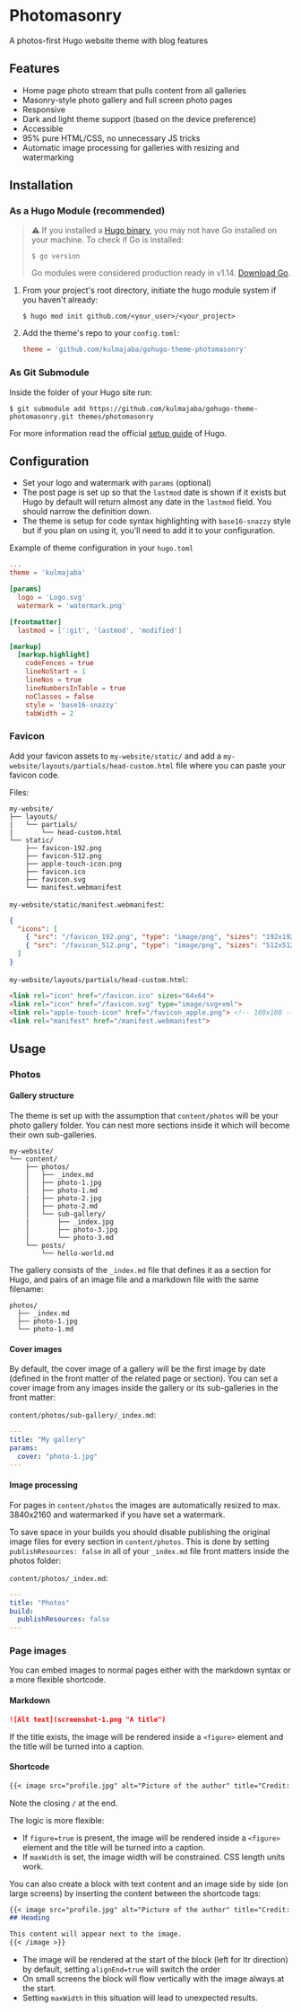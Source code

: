 # Photomasonry

A photos-first Hugo website theme with blog features

## Features

- Home page photo stream that pulls content from all galleries
- Masonry-style photo gallery and full screen photo pages
- Responsive
- Dark and light theme support (based on the device preference)
- Accessible
- 95% pure HTML/CSS, no unnecessary JS tricks
- Automatic image processing for galleries with resizing and watermarking

## Installation

### As a Hugo Module (recommended)

> ⚠️ If you installed a [Hugo binary](https://gohugo.io/getting-started/installing/#binary-cross-platform), you may not have Go installed on your machine. To check if Go is installed:
> ```
> $ go version
> ```
>  Go modules were considered production ready in v1.14. [Download Go](https://golang.org/dl/).

1. From your project's root directory, initiate the hugo module system if you haven't already:

   ```
   $ hugo mod init github.com/<your_user>/<your_project>
   ```

2. Add the theme's repo to your `config.toml`:

   ```toml
   theme = 'github.com/kulmajaba/gohugo-theme-photomasonry'
   ```

### As Git Submodule

Inside the folder of your Hugo site run:

```
$ git submodule add https://github.com/kulmajaba/gohugo-theme-photomasonry.git themes/photomasonry
```
For more information read the official [setup guide](//gohugo.io/getting-started/quick-start/) of Hugo.

## Configuration

- Set your logo and watermark with `params` (optional)
- The post page is set up so that the `lastmod` date is shown if it exists but Hugo by default will return almost any date in the `lastmod` field. You should narrow the definition down.
- The theme is setup for code syntax highlighting with `base16-snazzy` style but if you plan on using it, you'll need to add it to your configuration.

Example of theme configuration in your `hugo.toml`

```toml
...
theme = 'kulmajaba'

[params]
  logo = 'Logo.svg'
  watermark = 'watermark.png'

[frontmatter]
  lastmod = [':git', 'lastmod', 'modified']

[markup]
  [markup.highlight]
    codeFences = true
    lineNoStart = 1
    lineNos = true
    lineNumbersInTable = true
    noClasses = false
    style = 'base16-snazzy'
    tabWidth = 2
```

### Favicon

Add your favicon assets to `my-website/static/` and add a `my-website/layouts/partials/head-custom.html` file where you can paste your favicon code.

Files:
```
my-website/
├── layouts/
|   └── partials/
|       └── head-custom.html
└── static/
    ├── favicon-192.png
    ├── favicon-512.png
    ├── apple-touch-icon.png
    ├── favicon.ico
    ├── favicon.svg
    └── manifest.webmanifest
```

`my-website/static/manifest.webmanifest`:
```json
{
  "icons": [
    { "src": "/favicon_192.png", "type": "image/png", "sizes": "192x192" },
    { "src": "/favicon_512.png", "type": "image/png", "sizes": "512x512" }
  ]
}
```

`my-website/layouts/partials/head-custom.html`:
```html
<link rel="icon" href="/favicon.ico" sizes="64x64">
<link rel="icon" href="/favicon.svg" type="image/svg+xml">
<link rel="apple-touch-icon" href="/favicon_apple.png"> <!-- 180x180 -->
<link rel="manifest" href="/manifest.webmanifest">
```

## Usage

### Photos

#### Gallery structure

The theme is set up with the assumption that `content/photos` will be your photo gallery folder.
You can nest more sections inside it which will become their own sub-galleries.

```
my-website/
└── content/
    ├── photos/
    │   ├── _index.md
    │   ├── photo-1.jpg
    │   ├── photo-1.md
    |   ├── photo-2.jpg
    │   ├── photo-2.md
    │   └── sub-gallery/
    |       ├── _index.jpg
    │       ├── photo-3.jpg
    │       └── photo-3.md
    └── posts/
        └── hello-world.md
```

The gallery consists of the `_index.md` file that defines it as a section for Hugo, and pairs of an image file and a markdown file with the same filename:

```
photos/
  ├── _index.md
  ├── photo-1.jpg
  └── photo-1.md
```

#### Cover images

By default, the cover image of a gallery will be the first image by date (defined in the front matter of the related page or section).
You can set a cover image from any images inside the gallery or its sub-galleries in the front matter:

`content/photos/sub-gallery/_index.md`:
```yaml
---
title: "My gallery"
params:
  cover: "photo-1.jpg"
---
```

#### Image processing

For pages in `content/photos` the images are automatically resized to max. 3840x2160 and watermarked if you have set a watermark.

To save space in your builds you should disable publishing the original image files for every section in `content/photos`.
This is done by setting `publishResources: false` in all of your `_index.md` file front matters inside the photos folder:

`content/photos/_index.md`:
```yaml
---
title: "Photos"
build:
  publishResources: false
---
```

### Page images

You can embed images to normal pages either with the markdown syntax or a more flexible shortcode.

#### Markdown

```md
![Alt text](screenshot-1.png "A title")
```

If the title exists, the image will be rendered inside a `<figure>` element and the title will be turned into a caption.

#### Shortcode

```md
{{< image src="profile.jpg" alt="Picture of the author" title="Credit: John Doe" figure=true maxWidth="50%" />}}
```

Note the closing `/` at the end.

The logic is more flexible:
- If `figure=true` is present, the image will be rendered inside a `<figure>` element and the title will be turned into a caption.
- If `maxWidth` is set, the image width will be constrained. CSS length units work.

You can also create a block with text content and an image side by side (on large screens) by inserting the content between the shortcode tags:

```md
{{< image src="profile.jpg" alt="Picture of the author" title="Credit: John Doe" figure=true alignEnd=true />}}
## Heading

This content will appear next to the image.
{{< /image >}}
```

- The image will be rendered at the start of the block (left for ltr direction) by default, setting `alignEnd=true` will switch the order
- On small screens the block will flow vertically with the image always at the start.
- Setting `maxWidth` in this situation will lead to unexpected results.